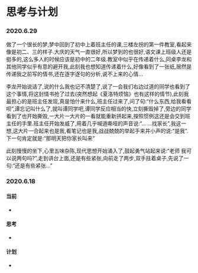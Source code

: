 # 思考与计划





### 2020.6.29

​	做了一个很长的梦,梦中回到了初中上着班主任的课,三楼左拐的第一件教室,看起来像是初二、三的样子.大庆的天气一直很好,所以梦到的也很好,语文课上班级人还是挺多的,这么多人的时候应该是初中的二年级.教室中似乎在传递着什么,同桌李龙和其他同学似乎有意的避开我,此刻我也想知道传递着什么,好像看到了一张纸,居然是传递我之前写的情书,还在逐字逐句的分析,说不上来的心情... 

​	李龙开始说话了,说的什么我也记不清楚了,说了一会我们右边过道的同学也看到了这个事情,将这封情书抢了过去(突然想起《夏洛特烦恼》也有这样的情节),此刻我最担心的是班主任发现,真是怕什来什么,班主任过来了,问了句:“什么东西,给我看看呗”,谭忘记叫什么了,就叫谭同学吧,谭同学反应相当的快,立刻撕毁掉了,旁边的同学看到了也开始撕毁,一大片一大片的一看就能重新拼起来,按照惯例这还是会交到班主任的手里.班主任开始发威了,用着几乎喊道嘶哑的声音说:“... ...找家长”,我这一想,这大片一合起来也是我,看笔记也是我,战战兢兢的举起手来并小声的说:“是我”.下一句肯定就是:“那明天把你家长叫来”

​	此刻慢慢的坐下,心里五味杂陈,现代思想开始涌入了,鼓起勇气站起来说:“老师 我可以说两句吗?”,走到讲台上面,还是有些紧张,向前走了两步,双手拄着桌子,先说了一句:“还是有些紧张...”

### 2020.6.18

#### 当前

- 

#### 思考

- 

#### 计划

- 








